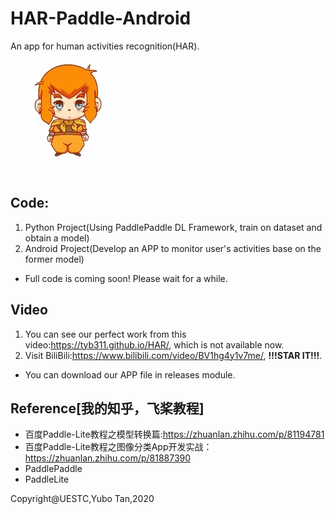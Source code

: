 #   HAR-Paddle-Android
An app for human activities recognition(HAR).
![img](resource/kuiba.gif)


##  Code:
1.   Python Project(Using PaddlePaddle DL Framework, train on dataset and obtain a model)
2.   Android Project(Develop an APP to monitor user's activities base on the former model)
*   Full code is coming soon! Please wait for a while.



##  Video
1.   You can see our perfect work from this video:https://tyb311.github.io/HAR/, which is not available now.
2.   Visit BiliBili:https://www.bilibili.com/video/BV1hg4y1v7me/, **!!!STAR IT!!!**.
*   You can download our APP file in releases module.

##  Reference[我的知乎，飞桨教程]
*   百度Paddle-Lite教程之模型转换篇:https://zhuanlan.zhihu.com/p/81194781
*   百度Paddle-Lite教程之图像分类App开发实战：https://zhuanlan.zhihu.com/p/81887390
*   PaddlePaddle
*   PaddleLite

Copyright@UESTC,Yubo Tan,2020